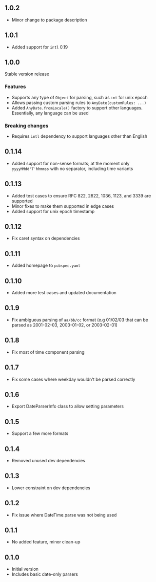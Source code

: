 
## 1.0.2

- Minor change to package description

## 1.0.1

- Added support for `intl` 0.19

## 1.0.0

Stable version release

### Features

- Supports any type of `Object` for parsing, such as `int` for unix epoch
- Allows passing custom parsing rules to `AnyDate(customRules: ...)`
- Added `AnyDate.fromLocale()` factory to support other languages. Essentially, any language can be used

### Breaking changes

- Requires `intl` dependency to support languages other than English


## 0.1.14

- Added support for non-sense formats; at the moment only `yyyyMMdd'T'hhmmss` with no separator, including time variants

## 0.1.13

- Added test cases to ensure RFC 822, 2822, 1036, 1123, and 3339 are supported
- Minor fixes to make them supported in edge cases
- Added support for unix epoch timestamp

## 0.1.12

- Fix caret syntax on dependencies

## 0.1.11

- Added homepage to `pubspec.yaml`

## 0.1.10

- Added more test cases and updated documentation

## 0.1.9

- Fix ambiguous parsing of `aa/bb/cc` format (e.g 01/02/03 that can be parsed as 2001-02-03, 2003-01-02, or 2003-02-01)

## 0.1.8

- Fix most of time component parsing

## 0.1.7

- Fix some cases where weekday wouldn't be parsed correctly

## 0.1.6

- Export DateParserInfo class to allow setting parameters

## 0.1.5

- Support a few more formats

## 0.1.4

- Removed unused dev dependencies

## 0.1.3

- Lower constraint on dev dependencies

## 0.1.2

- Fix issue where DateTime.parse was not being used

## 0.1.1

- No added feature, minor clean-up


## 0.1.0

- Initial version
- Includes basic date-only parsers
